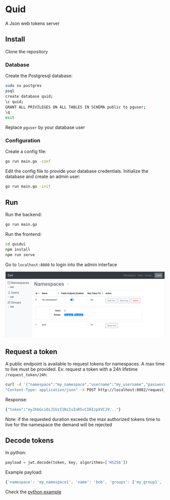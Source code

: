 # Quid

A Json web tokens server

## Install

Clone the repository

### Database

Create the Postgresql database:

   ```bash
   sudo su postgres
   psql
   create database quid;
   \c quid;
   GRANT ALL PRIVILEGES ON ALL TABLES IN SCHEMA public to pguser;
   \q
   exit
   ```

Replace `pguser` by your database user

### Configuration

Create a config file:

   ```bash
   go run main.go -conf
   ```

Edit the config file to provide your database credentials. Initialize the database and create an admin user:

   ```bash
   go run main.go -init
   ```

## Run

Run the backend:

   ```bash
   go run main.go
   ```

Run the frontend:

   ```bash
   cd quidui
   npm install
   npm run serve
   ```

Go to `localhost:8080` to login into the admin interface

![Screenshot](doc/img/screenshot.png)

## Request a token

A public endpoint is available to request tokens for namespaces. A max time to live must be provided. 
Ex: request a token with a 24h lifetime `/request_token/24h`:

   ```bash
   curl -d '{"namespace":"my_namespace","username":"my_username","password":"my_password"}' -H \
   "Content-Type: application/json" -X POST http://localhost:8082/request_token/24h
   ```

Response:

   ```bash
   {"token":"eyJhbGciOiJIUzI1NiIsInR5cCI6IzpXVCJ9..."}
   ```

Note: if the requested duration exceeds the max authorized tokens time to live for the namespace the demand will be rejected

## Decode tokens

In python:

   ```python
   payload = jwt.decode(token, key, algorithms=['HS256'])
   ```

Example payload:

   ```javascript
   {'namespace': 'my_namespace1', 'name': 'bob', 'groups': ['my_group1', 'my_group2'], 'exp': 1595950745}
   ```

Check the [python example](example/python)
